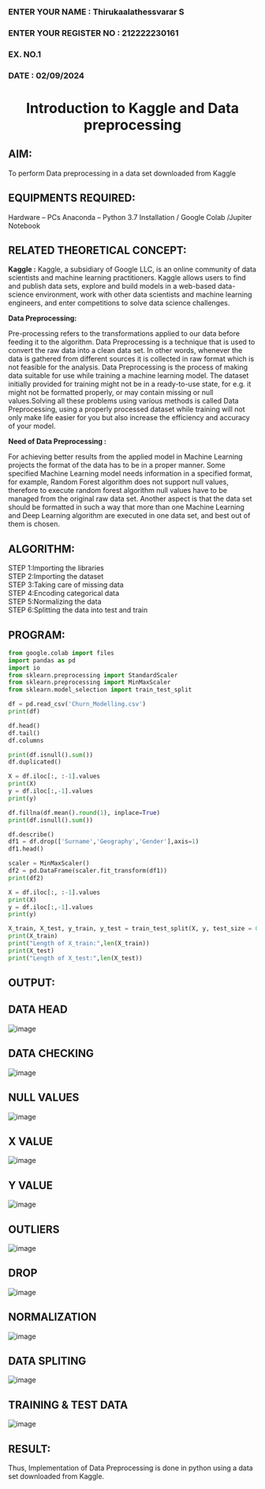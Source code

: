 <H3>ENTER YOUR NAME : Thirukaalathessvarar S</H3>
<H3>ENTER YOUR REGISTER NO :  212222230161</H3>
<H3>EX. NO.1</H3>
<H3>DATE :  02/09/2024</H3>
<H1 ALIGN =CENTER> Introduction to Kaggle and Data preprocessing</H1>

## AIM:
To perform Data preprocessing in a data set downloaded from Kaggle

## EQUIPMENTS REQUIRED:
Hardware – PCs
Anaconda – Python 3.7 Installation / Google Colab /Jupiter Notebook

## RELATED THEORETICAL CONCEPT:

**Kaggle :**
Kaggle, a subsidiary of Google LLC, is an online community of data scientists and machine learning practitioners. Kaggle allows users to find and publish data sets, explore and build models in a web-based data-science environment, work with other data scientists and machine learning engineers, and enter competitions to solve data science challenges.

**Data Preprocessing:**

Pre-processing refers to the transformations applied to our data before feeding it to the algorithm. Data Preprocessing is a technique that is used to convert the raw data into a clean data set. In other words, whenever the data is gathered from different sources it is collected in raw format which is not feasible for the analysis.
Data Preprocessing is the process of making data suitable for use while training a machine learning model. The dataset initially provided for training might not be in a ready-to-use state, for e.g. it might not be formatted properly, or may contain missing or null values.Solving all these problems using various methods is called Data Preprocessing, using a properly processed dataset while training will not only make life easier for you but also increase the efficiency and accuracy of your model.

**Need of Data Preprocessing :**

For achieving better results from the applied model in Machine Learning projects the format of the data has to be in a proper manner. Some specified Machine Learning model needs information in a specified format, for example, Random Forest algorithm does not support null values, therefore to execute random forest algorithm null values have to be managed from the original raw data set.
Another aspect is that the data set should be formatted in such a way that more than one Machine Learning and Deep Learning algorithm are executed in one data set, and best out of them is chosen.


## ALGORITHM:
STEP 1:Importing the libraries<BR>
STEP 2:Importing the dataset<BR>
STEP 3:Taking care of missing data<BR>
STEP 4:Encoding categorical data<BR>
STEP 5:Normalizing the data<BR>
STEP 6:Splitting the data into test and train<BR>

##  PROGRAM:
```python
from google.colab import files
import pandas as pd
import io
from sklearn.preprocessing import StandardScaler
from sklearn.preprocessing import MinMaxScaler
from sklearn.model_selection import train_test_split

df = pd.read_csv('Churn_Modelling.csv')
print(df)

df.head()
df.tail()
df.columns

print(df.isnull().sum())
df.duplicated()

X = df.iloc[:, :-1].values
print(X)
y = df.iloc[:,-1].values
print(y)

df.fillna(df.mean().round(1), inplace=True)
print(df.isnull().sum())

df.describe()
df1 = df.drop(['Surname','Geography','Gender'],axis=1)
df1.head()

scaler = MinMaxScaler()
df2 = pd.DataFrame(scaler.fit_transform(df1))
print(df2)

X = df.iloc[:, :-1].values
print(X)
y = df.iloc[:,-1].values
print(y)

X_train, X_test, y_train, y_test = train_test_split(X, y, test_size = 0.2)
print(X_train)
print("Length of X_train:",len(X_train))
print(X_test)
print("Length of X_test:",len(X_test))
```
## OUTPUT:
## DATA HEAD 
![image](https://github.com/Lavanyajoyce/Ex-1-NN/assets/118708024/b6421015-1968-410c-bea8-96e25b836dc3)
## DATA CHECKING
![image](https://github.com/Lavanyajoyce/Ex-1-NN/assets/118708024/bc61200c-c9c4-4069-ac66-5298d81c9af6)
## NULL VALUES
![image](https://github.com/Lavanyajoyce/Ex-1-NN/assets/118708024/31c7b09e-6cf8-4fd4-b50e-70c594c7f68a)
## X VALUE
![image](https://github.com/R-Udayakumar/Ex-1-NN/assets/118708024/52125358-7674-445f-ab3c-3c14b6ffdecc)
## Y VALUE
![image](https://github.com/R-Udayakumar/Ex-1-NN/assets/118708024/1b782e02-58f2-4c18-a36e-af887571ac76)
## OUTLIERS
![image](https://github.com/R-Udayakumar/Ex-1-NN/assets/118708024/875b36a6-7c2f-440e-b903-68a64c1e0d9f)

## DROP
![image](https://github.com/R-Udayakumar/Ex-1-NN/assets/118708024/5b33f2eb-0eb4-499c-a68e-a9de4dfeeb0a)
## NORMALIZATION
![image](https://github.com/R-Udayakumar/Ex-1-NN/assets/118708024/b86e4907-7082-46d5-ac42-d60ead60433e)
## DATA SPLITING
![image](https://github.com/R-Udayakumar/Ex-1-NN/assets/118708024/f8c2564a-9335-4e2a-af63-c47a856079f4)
## TRAINING & TEST DATA 
![image](https://github.com/R-Udayakumar/Ex-1-NN/assets/118708024/ec63aef9-fb98-4190-85a0-1aefc9b7fed6)

## RESULT:
Thus, Implementation of Data Preprocessing is done in python  using a data set downloaded from Kaggle.
